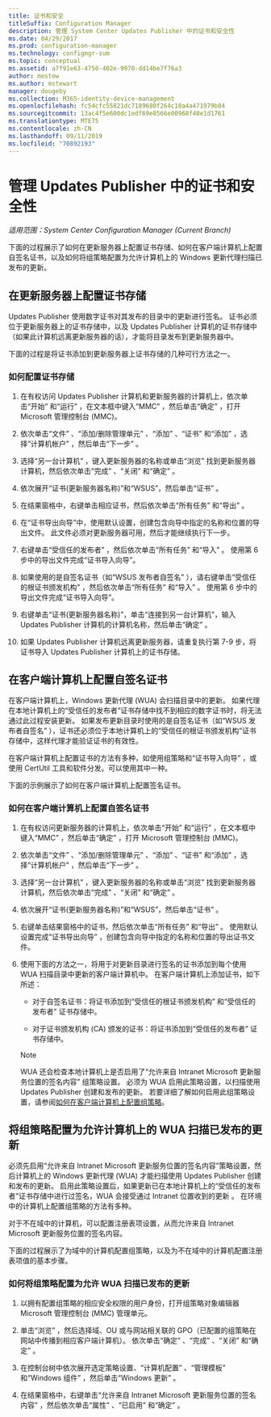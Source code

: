```yaml
---
title: 证书和安全
titleSuffix: Configuration Manager
description: 管理 System Center Updates Publisher 中的证书和安全性
ms.date: 04/29/2017
ms.prod: configuration-manager
ms.technology: configmgr-sum
ms.topic: conceptual
ms.assetid: a7f91e63-4750-402e-9970-dd14be7f76a3
author: mestew
ms.author: mstewart
manager: dougeby
ms.collection: M365-identity-device-management
ms.openlocfilehash: fc54cfc55821dc7189680f264c10a4a471979b04
ms.sourcegitcommit: 13ac4f5e600dc1edf69e8566e00968f40e1d1761
ms.translationtype: MTE75
ms.contentlocale: zh-CN
ms.lasthandoff: 09/11/2019
ms.locfileid: "70892193"
---
```

# <a name="manage-certificates-and-security-for-updates-publisher"></a>管理 Updates Publisher 中的证书和安全性

*适用范围：System Center Configuration Manager (Current Branch)*

下面的过程展示了如何在更新服务器上配置证书存储、如何在客户端计算机上配置自签名证书，以及如何将组策略配置为允许计算机上的 Windows 更新代理扫描已发布的更新。

## <a name="configure-the-certificate-store-on-the-update-server"></a>在更新服务器上配置证书存储
 Updates Publisher 使用数字证书对其发布的目录中的更新进行签名。 证书必须位于更新服务器上的证书存储中，以及 Updates Publisher 计算机的证书存储中（如果此计算机远离更新服务器的话），才能将目录发布到更新服务器中。

下面的过程是将证书添加到更新服务器上证书存储的几种可行方法之一。

### <a name="to-configure-the-certificate-store"></a>如何配置证书存储
1.  在有权访问 Updates Publisher 计算机和更新服务器的计算机上，依次单击“开始”  和“运行”  ，在文本框中键入“MMC”  ，然后单击“确定”  ，打开 Microsoft 管理控制台 (MMC)。

2.  依次单击“文件”  、“添加/删除管理单元”  、“添加”  、“证书”  和“添加”  ，选择“计算机帐户”  ，然后单击“下一步”  。

3.  选择“另一台计算机”  ，键入更新服务器的名称或单击“浏览”  找到更新服务器计算机，然后依次单击“完成”  、“关闭”  和“确定”  。

4.  依次展开“证书(更新服务器名称)”和“WSUS”，然后单击“证书”    。

5.  在结果窗格中，右键单击相应证书，然后依次单击“所有任务”  和“导出”  。

6.  在“证书导出向导”中，使用默认设置，创建包含向导中指定的名称和位置的导出文件。 此文件必须对更新服务器可用，然后才能继续执行下一步。

7.  右键单击“受信任的发布者”  ，然后依次单击“所有任务”  和“导入”  。 使用第 6 步中的导出文件完成“证书导入向导”。

8.  如果使用的是自签名证书（如“WSUS 发布者自签名”  ），请右键单击“受信任的根证书颁发机构”  ，然后依次单击“所有任务”  和“导入”  。 使用第 6 步中的导出文件完成“证书导入向导”。

9.  右键单击“证书(更新服务器名称)”，单击“连接到另一台计算机”，输入 Updates Publisher 计算机的计算机名称，然后单击“确定”    。

10. 如果 Updates Publisher 计算机远离更新服务器，请重复执行第 7-9 步，将证书导入 Updates Publisher 计算机上的证书存储。



## <a name="configure-a-self-signing-certificate-on-client-computers"></a>在客户端计算机上配置自签名证书
在客户端计算机上，Windows 更新代理 (WUA) 会扫描目录中的更新。 如果代理在本地计算机上的“受信任的发布者”证书存储中找不到相应的数字证书时，将无法通过此过程安装更新。 如果发布更新目录时使用的是自签名证书（如“WSUS 发布者自签名”  ），证书还必须位于本地计算机上的“受信任的根证书颁发机构”证书存储中，这样代理才能验证证书的有效性。

在客户端计算机上配置证书的方法有多种，如使用组策略和“证书导入向导”  ，或使用 CertUtil 工具和软件分发。可以使用其中一种。

下面的示例展示了如何在客户端计算机上配置签名证书。

### <a name="to-configure-a-self-signing-certificate-on-client-computers"></a>如何在客户端计算机上配置自签名证书
1. 在有权访问更新服务器的计算机上，依次单击“开始”  和“运行”  ，在文本框中键入“MMC”  ，然后单击“确定”  ，打开 Microsoft 管理控制台 (MMC)。

2. 依次单击“文件”  、“添加/删除管理单元”  、“添加”  、“证书”  和“添加”  ，选择“计算机帐户”  ，然后单击“下一步”  。

3. 选择“另一台计算机”  ，键入更新服务器的名称或单击“浏览”  找到更新服务器计算机，然后依次单击“完成”  、“关闭”  和“确定”  。

4. 依次展开“证书(更新服务器名称)”和“WSUS”，然后单击“证书”    。

5. 右键单击结果窗格中的证书，然后依次单击“所有任务”  和“导出”  。 使用默认设置完成“证书导出向导”  ，创建包含向导中指定的名称和位置的导出证书文件。

6. 使用下面的方法之一，将用于对更新目录进行签名的证书添加到每个使用 WUA 扫描目录中更新的客户端计算机中。 在客户端计算机上添加证书，如下所述：

   -   对于自签名证书：将证书添加到“受信任的根证书颁发机构”  和“受信任的发布者”  证书存储中。

   -   对于证书颁发机构 (CA) 颁发的证书：将证书添加到“受信任的发布者”  证书存储中。

   > [!NOTE]
   > WUA 还会检查本地计算机上是否启用了“允许来自 Intranet Microsoft 更新服务位置的签名内容”  组策略设置。 必须为 WUA 启用此策略设置，以扫描使用 Updates Publisher 创建和发布的更新。 若要详细了解如何启用此组策略设置，请参阅[如何在客户端计算机上配置组策略](https://docs.microsoft.com/previous-versions/bb530967(v=technet.10))。



## <a name="configuring-group-policy-to-allow-wuaon-computers-to-scan-for-published-updates"></a>将组策略配置为允许计算机上的 WUA 扫描已发布的更新
必须先启用“允许来自 Intranet Microsoft 更新服务位置的签名内容”策略设置，然后计算机上的 Windows 更新代理 (WUA) 才能扫描使用 Updates Publisher 创建和发布的更新。 启用此策略设置后，如果更新已在本地计算机上的“受信任的发布者”证书存储中进行过签名，WUA 会接受通过 Intranet 位置收到的更新  。 在环境中的计算机上配置组策略的方法有多种。

对于不在域中的计算机，可以配置注册表项设置，从而允许来自 Intranet Microsoft 更新服务位置的签名内容。

下面的过程展示了为域中的计算机配置组策略，以及为不在域中的计算机配置注册表项值的基本步骤。

### <a name="to-configure-group-policy-to-allow-wua-to-scan-for-published-updates"></a>如何将组策略配置为允许 WUA 扫描已发布的更新
1.  以拥有配置组策略的相应安全权限的用户身份，打开组策略对象编辑器 Microsoft 管理控制台 (MMC) 管理单元。

2.  单击“浏览”  ，然后选择域、OU 或与网站相关联的 GPO（已配置的组策略在网站中传播到相应客户端计算机）。 依次单击“确定”  、“完成”  、“关闭”  和“确定”  。

3.  在控制台树中依次展开选定策略设置、“计算机配置”  、“管理模板”  和“Windows 组件”  ，然后单击“Windows 更新”  。

4.  在结果窗格中，右键单击“允许来自 Intranet Microsoft 更新服务位置的签名内容”  ，然后依次单击“属性”  、“已启用”  和“确定”  。
